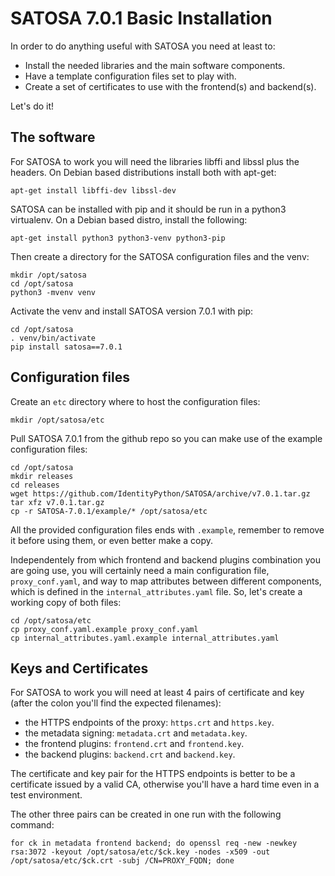 # SATOSA 7.0.1 Basic Installation

In order to do anything useful with SATOSA you need at least to:
- Install the needed libraries and the main software components.
- Have a template configuration files set to play with.
- Create a set of certificates to use with the frontend(s) and backend(s).

Let's do it!

## The software

For SATOSA to work you will need the libraries libffi and libssl plus the headers. On Debian based 
distributions install both with apt-get:

```
apt-get install libffi-dev libssl-dev 
```

SATOSA can be installed with pip and it should be run in a python3 virtualenv. On a Debian based 
distro, install the following:

```
apt-get install python3 python3-venv python3-pip
```

Then create a directory for the SATOSA configuration files and the venv:

```
mkdir /opt/satosa
cd /opt/satosa
python3 -mvenv venv
```

Activate the venv and install SATOSA version 7.0.1 with pip:

```
cd /opt/satosa
. venv/bin/activate
pip install satosa==7.0.1
```

## Configuration files

Create an `etc` directory where to host the configuration files:

```
mkdir /opt/satosa/etc
```

Pull SATOSA 7.0.1 from the github repo so you can make use of the example configuration files:

```
cd /opt/satosa
mkdir releases
cd releases
wget https://github.com/IdentityPython/SATOSA/archive/v7.0.1.tar.gz
tar xfz v7.0.1.tar.gz
cp -r SATOSA-7.0.1/example/* /opt/satosa/etc
```

All the provided configuration files ends with `.example`, remember to remove it before using them,
or even better make a copy.

Independentely from which frontend and backend plugins combination you are going use, you will
certainly need a main configuration file, `proxy_conf.yaml`, and way to map attributes between
different components, which is defined in the `internal_attributes.yaml` file. So, let's create a
working copy of both files:

```
cd /opt/satosa/etc
cp proxy_conf.yaml.example proxy_conf.yaml
cp internal_attributes.yaml.example internal_attributes.yaml
```

## Keys and Certificates

For SATOSA to work you will need at least 4 pairs of certificate and key (after the colon you'll 
find the expected filenames):
- the HTTPS endpoints of the proxy: `https.crt` and `https.key`.
- the metadata signing: `metadata.crt` and `metadata.key`.
- the frontend plugins: `frontend.crt` and `frontend.key`.
- the backend plugins: `backend.crt` and `backend.key`.

The certificate and key pair for the HTTPS endpoints is better to be a certificate issued by a valid
CA, otherwise you'll have a hard time even in a test environment.

The other three pairs can be created in one run with the following command:

```
for ck in metadata frontend backend; do openssl req -new -newkey rsa:3072 -keyout /opt/satosa/etc/$ck.key -nodes -x509 -out /opt/satosa/etc/$ck.crt -subj /CN=PROXY_FQDN; done 
```
